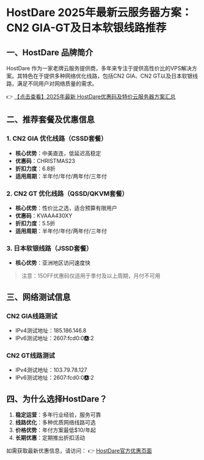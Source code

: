 # HostDare 2025年最新云服务器方案：CN2 GIA-GT及日本软银线路推荐

## 一、HostDare 品牌简介

HostDare 作为一家老牌云服务提供商，多年来专注于提供高性价比的VPS解决方案。其特色在于提供多种网络优化线路，包括CN2 GIA、CN2 GT以及日本软银线路，满足不同用户对网络质量的需求。

👉 [【点击查看】2025年最新 HostDare优惠码及特价云服务器方案汇总](https://bit.ly/hostdare)

## 二、推荐套餐及优惠信息

### 1. CN2 GIA 优化线路（CSSD套餐）
- **核心优势**：中美直连，低延迟高稳定
- **优惠码**：CHRISTMAS23
- **折扣力度**：6.8折
- **适用周期**：半年付/年付/两年付/三年付

### 2. CN2 GT 优化线路（QSSD/QKVM套餐）
- **核心优势**：性价比之选，适合预算有限用户
- **优惠码**：KVAAA430XY
- **折扣力度**：5.5折
- **适用周期**：半年付/年付/两年付/三年付

### 3. 日本软银线路（JSSD套餐）
- **核心优势**：亚洲地区访问速度快

> 注意：15OFF优惠码仅适用于季付及以上周期，月付不可用

## 三、网络测试信息

### CN2 GIA线路测试
- IPv4测试地址：185.186.146.8
- IPv6测试地址：2607:fcd0:0:a::2

### CN2 GT线路测试
- IPv4测试地址：103.79.78.127
- IPv6测试地址：2607:fcd0:0:a::2

## 四、为什么选择HostDare？

1. **稳定运营**：多年行业经验，服务可靠
2. **线路优化**：多种优质网络线路可选
3. **价格优势**：年付方案最低$10/年起
4. **长期优惠**：定期推出折扣活动

如需获取最新优惠信息，请访问：
👉 [HostDare官方优惠页面](https://bit.ly/hostdare)